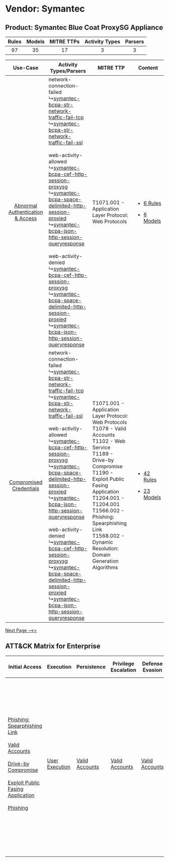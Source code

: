 Vendor: Symantec
================
Product: Symantec Blue Coat ProxySG Appliance
---------------------------------------------
| Rules | Models | MITRE TTPs | Activity Types | Parsers |
|:-----:|:------:|:----------:|:--------------:|:-------:|
|  97   |   35   |     17     |       3        |    3    |

|    Use-Case    | Activity Types/Parsers    | MITRE TTP    | Content    |
|:----:| ---- | ---- | ---- |
| [Abnormal Authentication & Access](../../../UseCases/uc_abnormal_authentication_&_access.md) |  network-connection-failed<br> ↳[symantec-bcpa-str-network-traffic-fail-tcp](Ps/pC_symantecbcpastrnetworktrafficfailtcp.md)<br> ↳[symantec-bcpa-str-network-traffic-fail-ssl](Ps/pC_symantecbcpastrnetworktrafficfailssl.md)<br><br> web-activity-allowed<br> ↳[symantec-bcpa-cef-http-session-proxysg](Ps/pC_symantecbcpacefhttpsessionproxysg.md)<br> ↳[symantec-bcpa-space-delimited-http-session-proxied](Ps/pC_symantecbcpaspacedelimitedhttpsessionproxied.md)<br> ↳[symantec-bcpa-json-http-session-queryresponse](Ps/pC_symantecbcpajsonhttpsessionqueryresponse.md)<br><br> web-activity-denied<br> ↳[symantec-bcpa-cef-http-session-proxysg](Ps/pC_symantecbcpacefhttpsessionproxysg.md)<br> ↳[symantec-bcpa-space-delimited-http-session-proxied](Ps/pC_symantecbcpaspacedelimitedhttpsessionproxied.md)<br> ↳[symantec-bcpa-json-http-session-queryresponse](Ps/pC_symantecbcpajsonhttpsessionqueryresponse.md)<br> | T1071.001 - Application Layer Protocol: Web Protocols<br>    | [<ul><li>6 Rules</li></ul><ul><li>6 Models</li></ul>](RM/r_m_symantec_symantec_blue_coat_proxysg_appliance_Abnormal_Authentication_&_Access.md) |
|          [Compromised Credentials](../../../UseCases/uc_compromised_credentials.md)          |  network-connection-failed<br> ↳[symantec-bcpa-str-network-traffic-fail-tcp](Ps/pC_symantecbcpastrnetworktrafficfailtcp.md)<br> ↳[symantec-bcpa-str-network-traffic-fail-ssl](Ps/pC_symantecbcpastrnetworktrafficfailssl.md)<br><br> web-activity-allowed<br> ↳[symantec-bcpa-cef-http-session-proxysg](Ps/pC_symantecbcpacefhttpsessionproxysg.md)<br> ↳[symantec-bcpa-space-delimited-http-session-proxied](Ps/pC_symantecbcpaspacedelimitedhttpsessionproxied.md)<br> ↳[symantec-bcpa-json-http-session-queryresponse](Ps/pC_symantecbcpajsonhttpsessionqueryresponse.md)<br><br> web-activity-denied<br> ↳[symantec-bcpa-cef-http-session-proxysg](Ps/pC_symantecbcpacefhttpsessionproxysg.md)<br> ↳[symantec-bcpa-space-delimited-http-session-proxied](Ps/pC_symantecbcpaspacedelimitedhttpsessionproxied.md)<br> ↳[symantec-bcpa-json-http-session-queryresponse](Ps/pC_symantecbcpajsonhttpsessionqueryresponse.md)<br> | T1071.001 - Application Layer Protocol: Web Protocols<br>T1078 - Valid Accounts<br>T1102 - Web Service<br>T1189 - Drive-by Compromise<br>T1190 - Exploit Public Fasing Application<br>T1204.001 - T1204.001<br>T1566.002 - Phishing: Spearphishing Link<br>T1568.002 - Dynamic Resolution: Domain Generation Algorithms<br> | [<ul><li>42 Rules</li></ul><ul><li>23 Models</li></ul>](RM/r_m_symantec_symantec_blue_coat_proxysg_appliance_Compromised_Credentials.md)        |
[Next Page -->>](2_ds_symantec_symantec_blue_coat_proxysg_appliance.md)

ATT&CK Matrix for Enterprise
----------------------------
| Initial Access                                                                                                                                                                                                                                                                                                                                                                      | Execution                                                           | Persistence                                                         | Privilege Escalation                                                | Defense Evasion                                                     | Credential Access | Discovery | Lateral Movement                                                            | Collection | Command and Control                                                                                                                                                                                                                                                                                                                                                                                                                                                                                                                                                        | Exfiltration                                                                                                                                                                                                                                                                             | Impact                                                                  |
| ----------------------------------------------------------------------------------------------------------------------------------------------------------------------------------------------------------------------------------------------------------------------------------------------------------------------------------------------------------------------------------- | ------------------------------------------------------------------- | ------------------------------------------------------------------- | ------------------------------------------------------------------- | ------------------------------------------------------------------- | ----------------- | --------- | --------------------------------------------------------------------------- | ---------- | -------------------------------------------------------------------------------------------------------------------------------------------------------------------------------------------------------------------------------------------------------------------------------------------------------------------------------------------------------------------------------------------------------------------------------------------------------------------------------------------------------------------------------------------------------------------------- | ---------------------------------------------------------------------------------------------------------------------------------------------------------------------------------------------------------------------------------------------------------------------------------------- | ----------------------------------------------------------------------- |
| [Phishing: Spearphishing Link](https://attack.mitre.org/techniques/T1566/002)<br><br>[Valid Accounts](https://attack.mitre.org/techniques/T1078)<br><br>[Drive-by Compromise](https://attack.mitre.org/techniques/T1189)<br><br>[Exploit Public Fasing Application](https://attack.mitre.org/techniques/T1190)<br><br>[Phishing](https://attack.mitre.org/techniques/T1566)<br><br> | [User Execution](https://attack.mitre.org/techniques/T1204)<br><br> | [Valid Accounts](https://attack.mitre.org/techniques/T1078)<br><br> | [Valid Accounts](https://attack.mitre.org/techniques/T1078)<br><br> | [Valid Accounts](https://attack.mitre.org/techniques/T1078)<br><br> |                   |           | [Internal Spearphishing](https://attack.mitre.org/techniques/T1534)<br><br> |            | [Web Service](https://attack.mitre.org/techniques/T1102)<br><br>[Application Layer Protocol: Web Protocols](https://attack.mitre.org/techniques/T1071/001)<br><br>[Dynamic Resolution](https://attack.mitre.org/techniques/T1568)<br><br>[Dynamic Resolution: Domain Generation Algorithms](https://attack.mitre.org/techniques/T1568/002)<br><br>[Proxy: Multi-hop Proxy](https://attack.mitre.org/techniques/T1090/003)<br><br>[Application Layer Protocol](https://attack.mitre.org/techniques/T1071)<br><br>[Proxy](https://attack.mitre.org/techniques/T1090)<br><br> | [Exfiltration Over C2 Channel](https://attack.mitre.org/techniques/T1041)<br><br>[Exfiltration Over Web Service: Exfiltration to Cloud Storage](https://attack.mitre.org/techniques/T1567/002)<br><br>[Exfiltration Over Web Service](https://attack.mitre.org/techniques/T1567)<br><br> | [Resource Hijacking](https://attack.mitre.org/techniques/T1496)<br><br> |